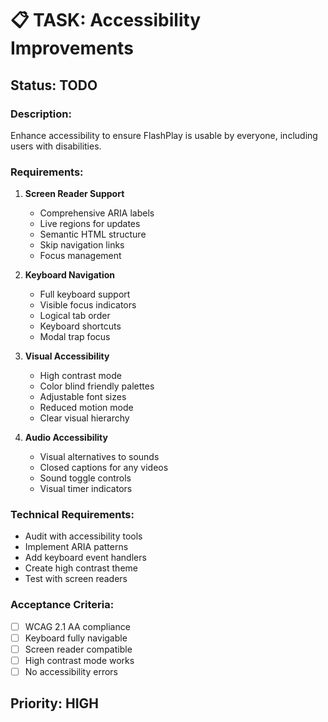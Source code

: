 # 📋 TASK: Accessibility Improvements

## Status: TODO

### Description:
Enhance accessibility to ensure FlashPlay is usable by everyone, including users with disabilities.

### Requirements:
1. **Screen Reader Support**
   - Comprehensive ARIA labels
   - Live regions for updates
   - Semantic HTML structure
   - Skip navigation links
   - Focus management

2. **Keyboard Navigation**
   - Full keyboard support
   - Visible focus indicators
   - Logical tab order
   - Keyboard shortcuts
   - Modal trap focus

3. **Visual Accessibility**
   - High contrast mode
   - Color blind friendly palettes
   - Adjustable font sizes
   - Reduced motion mode
   - Clear visual hierarchy

4. **Audio Accessibility**
   - Visual alternatives to sounds
   - Closed captions for any videos
   - Sound toggle controls
   - Visual timer indicators

### Technical Requirements:
- Audit with accessibility tools
- Implement ARIA patterns
- Add keyboard event handlers
- Create high contrast theme
- Test with screen readers

### Acceptance Criteria:
- [ ] WCAG 2.1 AA compliance
- [ ] Keyboard fully navigable
- [ ] Screen reader compatible
- [ ] High contrast mode works
- [ ] No accessibility errors

## Priority: HIGH